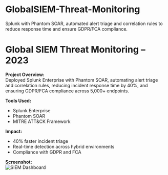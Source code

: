 # GlobalSIEM-Threat-Monitoring
Splunk with Phantom SOAR, automated alert triage and correlation rules to reduce response time and ensure GDPR/FCA compliance.
# Global SIEM Threat Monitoring – 2023

**Project Overview:**  
Deployed Splunk Enterprise with Phantom SOAR, automating alert triage and correlation rules, reducing incident response time by 40%, and ensuring GDPR/FCA compliance across 5,000+ endpoints.

**Tools Used:**  
- Splunk Enterprise  
- Phantom SOAR  
- MITRE ATT&CK Framework  

**Impact:**  
- 40% faster incident triage  
- Real-time detection across hybrid environments  
- Compliance with GDPR and FCA  

**Screenshot:**  
![SIEM Dashboard](screenshots/siem_dashboard.png)
